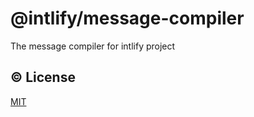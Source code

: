 # @intlify/message-compiler

The message compiler for intlify project

## :copyright: License

[MIT](http://opensource.org/licenses/MIT)
